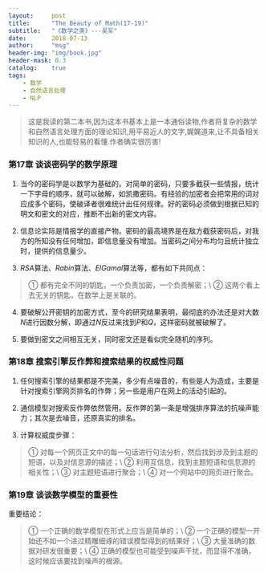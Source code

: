 ```yaml
---
layout:     post
title:      "The Beauty of Math(17-19)"
subtitle:   "《数学之美》---吴军"
date:       2018-07-13
author:     "msg"
header-img: "img/book.jpg"
header-mask: 0.3
catalog:    true
tags:
    - 数学
    - 自然语言处理
    - NLP
---
```



> 这是我读的第二本书,因为这本书基本上是一本通俗读物,作者将复杂的数学和自然语言处理方面的理论知识,用平易近人的文字,娓娓道来,让不具备相关知识的人,也能轻易的看懂.作者确实很厉害!

### 第17章 谈谈密码学的数学原理

1) 当今的密码学是以数学为基础的。对简单的密码，只要多截获一些情报，统计一下字母的顺序，就可以破解，如凯撒密码。有经验的加密者会把常用的词对应成多个密码，使破译者很难统计出任何规律。好的密码必须做到根据已知的明文和密文的对应，推断不出新的密文内容。

2) 信息论实际是情报学的直接产物。密码的最高境界是在敌方截获密码后，对我方的所知没有任何增加，即信息量没有增加。当密码之间分布均匀且统计独立时，提供的信息量少。

3) $RSA$算法、$Rabin$算法、$El Gamal$算法等，都有如下共同点：

> ① 都有完全不同的钥匙，一个负责加密，一个负责解密；\\
> ② 这两个看上去无关的钥匙，在数学上是关联的。

4) 要破解公开密钥的加密方式，至今的研究结果表明，最彻底的办法还是对大数$N$进行因数分解，即通过$N$反过来找到$P$和$Q$，这样密码就被破解了。

5) 要做到密文之间相互无关，同时密文还是看似完全随机的序列。

### 第18章 搜索引擎反作弊和搜索结果的权威性问题

1) 任何搜索引擎的结果都是不完美，多少有点噪音的，有些是人为造成，主要是针对搜索引擎网页排名的作弊；另一些是用户在网上的活动引起的。

2) 通信模型对搜索反作弊依然管用。反作弊的第一条是增强排序算法的抗噪声能力；其次是去噪音，还原真实的排名。

3) 计算权威度步骤：

> ① 对每一个网页正文中的每一句话进行句法分析，然后找到涉及到主题的短语，以及对信息源的描述；\\
> ② 利用互信息，找到主题短语和信息源的相关性；\\
> ③ 对主题短语进行聚合；\\
> ④ 对一个网站中的网页进行聚合。

### 第19章 谈谈数学模型的重要性

重要结论：

> ① 一个正确的数学模型在形式上应当是简单的；\\
> ② 一个正确的模型一开始还不如一个进过精雕细琢的错误模型得到的结果好；\\
> ③ 大量准确的数据对研发很重要；\\
> ④ 正确的模型也可能受到噪声干扰，而显得不准确，这时候应该要找到噪声的根源。